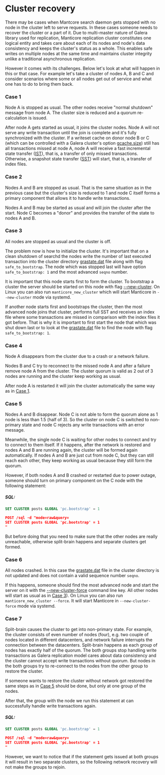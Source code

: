 # Cluster recovery

There may be cases when Mantcore search daemon gets stopped with no node in the cluster left to serve requests. In these cases someone needs to recover the cluster or a part of it. Due to multi-master nature of Galera library used for replication, Manticore replication cluster constitutes one logical entity and takes care about each of its nodes and node's data consistency and keeps the cluster's status as a whole. This enables safe writes on multiple nodes at the same time and maintains cluster integrity unlike a traditional asynchronous replication.

However it comes with its challenges. Below let's look at what will happen in this or that case. For example let's take a cluster of nodes A, B and C and consider scenarios where some or all nodes get out of service and what one has to do to bring them back.

### Case 1

Node A is stopped as usual. The other nodes receive "normal shutdown" message from node A. The cluster size is reduced and a quorum re-calculation is issued.

After node A gets started as usual, it joins the cluster nodes. Node A will not serve any write transaction until the join is complete and it's fully synchronized with the cluster. If a writeset cache on donor node B or C (which can be controlled with a Galera cluster's option [gcache.size](https://galeracluster.com/library/documentation/galera-parameters.html#gcache-size)) still has all transactions missed at node A, node A will receive a fast incremental state transfer ([IST](https://galeracluster.com/library/documentation/state-transfer.html#state-transfer-ist)), that is, a transfer of only missed transactions. Otherwise, a snapshot state transfer ([SST](https://galeracluster.com/library/documentation/state-transfer.html#state-transfer-sst)) will start, that is, a transfer of index files.

### Case 2

Nodes A and B are stopped as usual. That is the same situation as in the previous case but the cluster's size is reduced to 1 and node C itself forms a primary component that allows it to handle write transactions.

Nodes A and B may be started as usual and will join the cluster after the start. Node C becomes a "donor" and provides the transfer of the state to nodes A and B.

### Case 3

All nodes are stopped as usual and the cluster is off.

The problem now is how to initialize the cluster. It's important that on a clean shutdown of searchd the nodes write the number of last executed transaction into the cluster directory [grastate.dat](../../Creating_a_cluster/Setting_up_replication/Restarting_a_cluster.md) file along with flag `safe_to_bootstrap`. The node which was stopped last will have option `safe_to_bootstrap: 1` and the most advanced `seqno` number.

It is important that this node starts first to form the cluster. To bootstrap a cluster the server should be started on this node with flag [--new-cluster](../../Creating_a_cluster/Setting_up_replication/Restarting_a_cluster.md). On Linux you can also run `manticore_new_cluster` which will start Manticore in `--new-cluster` mode via systemd.

If another node starts first and bootstraps the cluster, then the most advanced node joins that cluster, performs full SST and receives an index file where some transactions are missed in comparison with the index files it got before. That is why it is important to first start the node that which was shut down last or to look at the [grastate.dat](../../Creating_a_cluster/Setting_up_replication/Restarting_a_cluster.md) file to find the node with flag `safe_to_bootstrap: 1`.

### Case 4

Node A disappears from the cluster due to a crash or a network failure.

Nodes B and C try to reconnect to the missed node A and after a failure remove node A from the cluster. The cluster quorum is valid as 2 out of 3 nodes are running and the cluster keep working as usual.

After node A is restarted it will join the cluster automatically the same way as in [Case 1](../../Creating_a_cluster/Setting_up_replication/Cluster_recovery.md#Case-1).

### Case 5

Nodes A and B disappear. Node C is not able to form the quorum alone as 1 node is less than 1.5 (half of 3). So the cluster on node C is switched to non-primary state and node C rejects any write transactions with an error message.

Meanwhile, the single node C is waiting for other nodes to connect and try to connect to them itself. If it happens, after the network is restored and nodes A and B are running again, the cluster will be formed again automatically. If nodes A and B are just cut from node C, but they can still reach each other, they keep working as usual because they still form the quorum.

<!-- example case 5 -->
However, if both nodes A and B crashed or restarted due to power outage, someone should turn on primary component on the C node with the following statement:


<!-- intro -->
##### SQL:

<!-- request SQL -->

```sql
SET CLUSTER posts GLOBAL 'pc.bootstrap' = 1
```
<!-- request HTTP -->

```json
POST /sql -d "mode=raw&query=
SET CLUSTER posts GLOBAL 'pc.bootstrap' = 1
"
```
<!-- end -->

But before doing that you need to make sure that the other nodes are really unreachable, otherwise split-brain happens and separate clusters get formed.

### Case 6

All nodes crashed. In this case the [grastate.dat](../../Creating_a_cluster/Setting_up_replication/Restarting_a_cluster.md) file in the cluster directory is not updated and does not contain a valid sequence number `seqno`.

If this happens, someone should find the most advanced node and start the server on it with the [--new-cluster-force](../../Creating_a_cluster/Setting_up_replication/Restarting_a_cluster.md) command line key. All other nodes will start as usual as in [Case 3](../../Creating_a_cluster/Setting_up_replication/Cluster_recovery.md#Case-3)).
On Linux you can also run `manticore_new_cluster --force`. It will start Manticore in `--new-cluster-force` mode via systemd.

### Case 7

Split-brain causes the cluster to get into non-primary state. For example, the cluster consists of even number of nodes (four), e.g. two couple of nodes located in different datacenters, and network failure interrupts the connection between the datacenters. Split-brain happens as each group of nodes has exactly half of the quorum. The both groups stop handling write transactions as Galera replication model cares about data consistency and the cluster cannot accept write transactions without quorum. But nodes in the both groups try to re-connect to the nodes from the other group to restore the cluster.

<!-- example case 7 -->
If someone wants to restore the cluster without network got restored the same steps as in [Case 5](../../Creating_a_cluster/Setting_up_replication/Cluster_recovery.md#Case-5) should be done, but only at one group of the nodes.

After that, the group with the node we run this statement at can successfully handle write transactions again.


<!-- intro -->
##### SQL:

<!-- request SQL -->

```sql
SET CLUSTER posts GLOBAL 'pc.bootstrap' = 1
```
<!-- request HTTP -->

```json
POST /sql -d "mode=raw&query=
SET CLUSTER posts GLOBAL 'pc.bootstrap' = 1
"
```
<!-- end -->

However, we want to notice that if the statement gets issued at both groups it will result in two separate clusters, so the following network recovery will not make the groups to rejoin.

